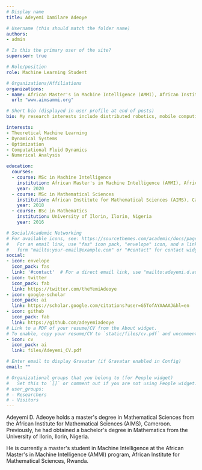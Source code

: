 ```yaml
---
# Display name
title: Adeyemi Damilare Adeoye

# Username (this should match the folder name)
authors:
- admin

# Is this the primary user of the site?
superuser: true

# Role/position
role: Machine Learning Student

# Organizations/Affiliations
organizations:
- name: African Master's in Machine Intelligence (AMMI), African Institute for Mathematical Sciences (AIMS), Rwanda
  url: "www.aimsammi.org"

# Short bio (displayed in user profile at end of posts)
bio: My research interests include distributed robotics, mobile computing and programmable matter.

interests:
- Theoretical Machine Learning
- Dynamical Systems
- Optimization
- Computational Fluid Dynamics
- Numerical Analysis

education:
  courses:
  - course: MSc in Machine Intelligence
    institution: African Master's in Machine Intelligence (AMMI), African Institute for Mathematical Sciences (AIMS), Rwanda
    year: 2020
  - course: MSc in Mathematical Sciences
    institution: African Institute for Mathematical Sciences (AIMS), Cameroon
    year: 2018
  - course: BSc in Mathematics
    institution: University of Ilorin, Ilorin, Nigeria
    year: 2016

# Social/Academic Networking
# For available icons, see: https://sourcethemes.com/academic/docs/page-builder/#icons
#   For an email link, use "fas" icon pack, "envelope" icon, and a link in the
#   form "mailto:your-email@example.com" or "#contact" for contact widget.
social:
- icon: envelope
  icon_pack: fas
  link: '#contact'  # For a direct email link, use "mailto:adeyemi.d.adeoye@gmail.com".
- icon: twitter
  icon_pack: fab
  link: https://twitter.com/theYemiAdeoye
- icon: google-scholar
  icon_pack: ai
  link: https://scholar.google.com/citations?user=G5TofAYAAAAJ&hl=en
- icon: github
  icon_pack: fab
  link: https://github.com/adeyemiadeoye
# Link to a PDF of your resume/CV from the About widget.
# To enable, copy your resume/CV to `static/files/cv.pdf` and uncomment the lines below.
- icon: cv
  icon_pack: ai
  link: files/Adeyemi_CV.pdf

# Enter email to display Gravatar (if Gravatar enabled in Config)
email: ""

# Organizational groups that you belong to (for People widget)
#   Set this to `[]` or comment out if you are not using People widget.
# user_groups:
# - Researchers
# - Visitors
---
```


Adeyemi D. Adeoye holds a master's degree in Mathematical Sciences from the African Institute for Mathematical Sciences (AIMS), Cameroon. Previously, he had obtained a bachelor's degree in Mathematics from the University of Ilorin, Ilorin, Nigeria.

He is currently a master's student in Machine Intelligence at the African Master's in Machine Intelligence (AMMI) program, African Institute for Mathematical Sciences, Rwanda.

